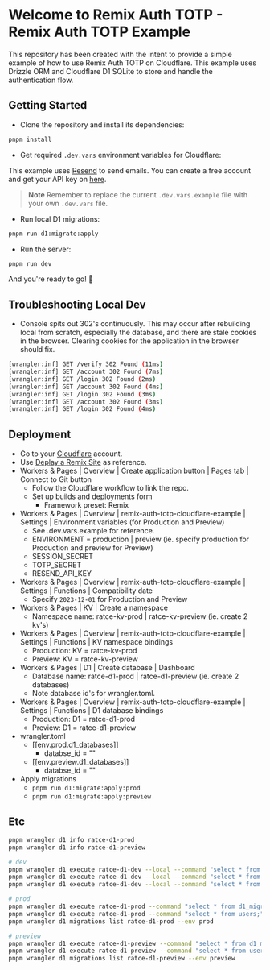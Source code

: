 # Welcome to Remix Auth TOTP - Remix Auth TOTP Example

This repository has been created with the intent to provide a simple example of how to use Remix Auth TOTP on Cloudflare. This example uses Drizzle ORM and Cloudflare D1 SQLite to store and handle the authentication flow.

## Getting Started

- Clone the repository and install its dependencies:

```sh
pnpm install
```

- Get required `.dev.vars` environment variables for Cloudflare:

This example uses [Resend](https://resend.com/overview) to send emails. You can create a free account and get your API key on [here](https://resend.com/api-keys).

> **Note**
> Remember to replace the current `.dev.vars.example` file with your own `.dev.vars` file.

- Run local D1 migrations:

```sh
pnpm run d1:migrate:apply
```

- Run the server:

```sh
pnpm run dev
```

And you're ready to go! 🎉

## Troubleshooting Local Dev

- Console spits out 302's continuously. This may occur after rebuilding local from scratch, especially the database, and there are stale cookies in the browser. Clearing cookies for the application in the browser should fix.

```sh
[wrangler:inf] GET /verify 302 Found (11ms)
[wrangler:inf] GET /account 302 Found (7ms)
[wrangler:inf] GET /login 302 Found (2ms)
[wrangler:inf] GET /account 302 Found (4ms)
[wrangler:inf] GET /login 302 Found (3ms)
[wrangler:inf] GET /account 302 Found (3ms)
[wrangler:inf] GET /login 302 Found (4ms)
```

## Deployment

- Go to your [Cloudflare](https://www.cloudflare.com/) account.
- Use [Deplay a Remix Site](https://developers.cloudflare.com/pages/framework-guides/deploy-a-remix-site/#deploying-with-cloudflare-pages) as reference.
- Workers & Pages | Overview | Create application button | Pages tab | Connect to Git button
  - Follow the Cloudflare workflow to link the repo.
  - Set up builds and deployments form
    - Framework preset: Remix
- Workers & Pages | Overview | remix-auth-totp-cloudflare-example | Settings | Environment variables (for Production and Preview)
  - See .dev.vars.example for reference.
  - ENVIRONMENT = production | preview (ie. specify production for Production and preview for Preview)
  - SESSION_SECRET
  - TOTP_SECRET
  - RESEND_API_KEY
- Workers & Pages | Overview | remix-auth-totp-cloudflare-example | Settings | Functions | Compatibility date
  - Specify `2023-12-01` for Production and Preview
- Workers & Pages | KV | Create a namespace
  - Namespace name: ratce-kv-prod | ratce-kv-preview (ie. create 2 kv's)
- Workers & Pages | Overview | remix-auth-totp-cloudflare-example | Settings | Functions | KV namespace bindings
  - Production: KV = ratce-kv-prod
  - Preview: KV = ratce-kv-preview
- Workers & Pages | D1 | Create database | Dashboard
  - Database name: ratce-d1-prod | ratce-d1-preview (ie. create 2 databases)
  - Note database id's for wrangler.toml.
- Workers & Pages | Overview | remix-auth-totp-cloudflare-example | Settings | Functions | D1 database bindings
  - Production: D1 = ratce-d1-prod
  - Preview: D1 = ratce-d1-preview
- wrangler.toml
  - [[env.prod.d1_databases]]
    - databse_id = "<d1 id for ratce-d1-prod>"
  - [[env.preview.d1_databases]]
    - databse_id = "<d1 id for ratce-d1-preview>"
- Apply migrations
  - `pnpm run d1:migrate:apply:prod`
  - `pnpm run d1:migrate:apply:preview`

## Etc

```sh
pnpm wrangler d1 info ratce-d1-prod
pnpm wrangler d1 info ratce-d1-preview

# dev
pnpm wrangler d1 execute ratce-d1-dev --local --command "select * from d1_migrations;"
pnpm wrangler d1 execute ratce-d1-dev --local --command "select * from users;"
pnpm wrangler d1 execute ratce-d1-dev --local --command "select * from totps;"

# prod
pnpm wrangler d1 execute ratce-d1-prod --command "select * from d1_migrations;"
pnpm wrangler d1 execute ratce-d1-prod --command "select * from users;"
pnpm wrangler d1 migrations list ratce-d1-prod --env prod

# preview
pnpm wrangler d1 execute ratce-d1-preview --command "select * from d1_migrations;"
pnpm wrangler d1 execute ratce-d1-preview --command "select * from users;"
pnpm wrangler d1 migrations list ratce-d1-preview --env preview
```
